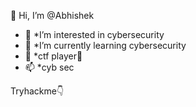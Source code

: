  👋 Hi, I’m @Abhishek
- 👀 *I’m interested in cybersecurity
- 🌱 *I’m currently learning cybersecurity
- 💞️ *ctf player🏁
- 📫 *cyb sec

Tryhackme👇
<script src="https://tryhackme.com/badge/453800"></script>
<!---
✨hackthebox👇
   https://app.hackthebox.eu/profile/586821


